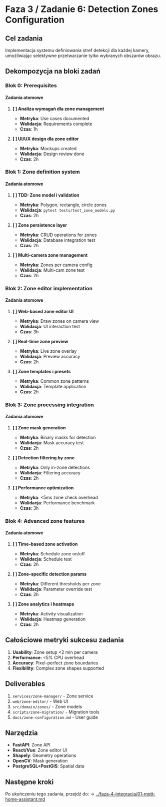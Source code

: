 # Faza 3 / Zadanie 6: Detection Zones Configuration

## Cel zadania

Implementacja systemu definiowania stref detekcji dla każdej kamery, umożliwiając selektywne przetwarzanie tylko wybranych obszarów obrazu.

## Dekompozycja na bloki zadań

### Blok 0: Prerequisites

#### Zadania atomowe

1. **[ ] Analiza wymagań dla zone management**
   - **Metryka**: Use cases documented
   - **Walidacja**: Requirements complete
   - **Czas**: 1h

2. **[ ] UI/UX design dla zone editor**
   - **Metryka**: Mockups created
   - **Walidacja**: Design review done
   - **Czas**: 2h

### Blok 1: Zone definition system

#### Zadania atomowe

1. **[ ] TDD: Zone model i validation**
   - **Metryka**: Polygon, rectangle, circle zones
   - **Walidacja**: `pytest tests/test_zone_models.py`
   - **Czas**: 2h

2. **[ ] Zone persistence layer**
   - **Metryka**: CRUD operations for zones
   - **Walidacja**: Database integration test
   - **Czas**: 2h

3. **[ ] Multi-camera zone management**
   - **Metryka**: Zones per camera config
   - **Walidacja**: Multi-cam zone test
   - **Czas**: 2h

### Blok 2: Zone editor implementation

#### Zadania atomowe

1. **[ ] Web-based zone editor UI**
   - **Metryka**: Draw zones on camera view
   - **Walidacja**: UI interaction test
   - **Czas**: 3h

2. **[ ] Real-time zone preview**
   - **Metryka**: Live zone overlay
   - **Walidacja**: Preview accuracy
   - **Czas**: 2h

3. **[ ] Zone templates i presets**
   - **Metryka**: Common zone patterns
   - **Walidacja**: Template application
   - **Czas**: 2h

### Blok 3: Zone processing integration

#### Zadania atomowe

1. **[ ] Zone mask generation**
   - **Metryka**: Binary masks for detection
   - **Walidacja**: Mask accuracy test
   - **Czas**: 2h

2. **[ ] Detection filtering by zone**
   - **Metryka**: Only in-zone detections
   - **Walidacja**: Filtering accuracy
   - **Czas**: 2h

3. **[ ] Performance optimization**
   - **Metryka**: <5ms zone check overhead
   - **Walidacja**: Performance benchmark
   - **Czas**: 3h

### Blok 4: Advanced zone features

#### Zadania atomowe

1. **[ ] Time-based zone activation**
   - **Metryka**: Schedule zone on/off
   - **Walidacja**: Schedule test
   - **Czas**: 2h

2. **[ ] Zone-specific detection params**
   - **Metryka**: Different thresholds per zone
   - **Walidacja**: Parameter override test
   - **Czas**: 2h

3. **[ ] Zone analytics i heatmaps**
   - **Metryka**: Activity visualization
   - **Walidacja**: Heatmap generation
   - **Czas**: 2h

## Całościowe metryki sukcesu zadania

1. **Usability**: Zone setup <2 min per camera
2. **Performance**: <5% CPU overhead
3. **Accuracy**: Pixel-perfect zone boundaries
4. **Flexibility**: Complex zone shapes supported

## Deliverables

1. `services/zone-manager/` - Zone service
2. `web/zone-editor/` - Web UI
3. `src/domain/zones/` - Zone models
4. `scripts/zone-migration/` - Migration tools
5. `docs/zone-configuration.md` - User guide

## Narzędzia

- **FastAPI**: Zone API
- **React/Vue**: Zone editor UI
- **Shapely**: Geometry operations
- **OpenCV**: Mask generation
- **PostgreSQL+PostGIS**: Spatial data

## Następne kroki

Po ukończeniu tego zadania, przejdź do:
→ [../faza-4-integracja/01-mqtt-home-assistant.md](../faza-4-integracja/01-mqtt-home-assistant.md)
